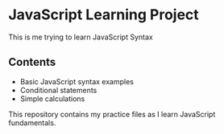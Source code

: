 # JavaScript Learning Project

This is me trying to learn JavaScript Syntax

## Contents
- Basic JavaScript syntax examples
- Conditional statements
- Simple calculations

This repository contains my practice files as I learn JavaScript fundamentals.
